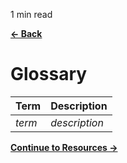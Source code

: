 <p id="reading-time-action-id" align="left">1 min read</p>

[**← Back**](contents.md)

# Glossary

| Term   | Description   |
| ------ | ------------- |
| _term_ | _description_ |

[**Continue to Resources →**](resources.md)
